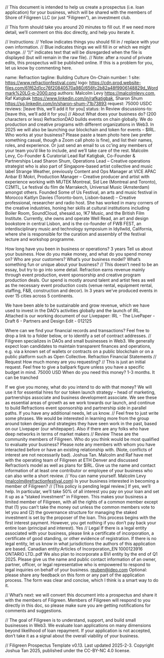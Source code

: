 // This document is intended to help us create a prospectus (i.e. loan application) for your business, which will be shared with the members of Shore of Filigreen LLC (or just “Filigreen”), an investment club.

// This form should take you around 20 minutes to fill out. If we need more detail, we’ll comment on this doc directly, and help you iterate it.

// Instructions: 
// Yellow indicates things you should fill in / replace with your own information. 
// Blue indicates things we will fill in or which we might change. 
// “//” indicates text that will be disregarded when the file is displayed (but will remain in the raw file). 
// Note: after a round of private edits, this prospectus will be published online. If this is a problem for you, let us know by commenting here.

name: Refraction
tagline: Building Culture On-Chain
number: 1
site: https://www.refractionfestival.com/
logo: https://cdn.prod.website-files.com/61f62d1cc76f20840570a980/656fc2b82a48f9906148829d_Wordmark%20LG-p-2000.png
authors: Malcolm Levy <https://malcolmlevy.com>, Raf Katigbak <https://www.linkedin.com/in/rafkatigbak>, Sharon Shum <https://sg.linkedin.com/in/sharon-shum-71b73893>
request: 75000 USDC
reviews: [leave this, we’ll add it for you]
status: In Review
discussions-to: [leave this, we’ll add it for you]
// About
What does your business do? (200 characters or less)
RefractionDAO builds events on chain globally.  We do production and creative programs with different organizations in Web3.  In 2025 we will also be launching our blockchain and token for events – $IRL.
Who works at your business? Please paste a team photo here (we prefer something casual, though a Zoom call photo is fine), and list their names, roles, and experience. Or just send an email to us cc’ing any members of your team you’d like to include, and we’ll take care of the rest.
Malcolm Levy, Co-Founder & Curatorial Lead
Raf Katigbak, Co-Founder & Partnerships Lead
Sharon Shum, Operations Lead – Creative operations strategist who is also part of Singapore-based artist collective and music label Strange Weather, previously Content and Ops Manager at VICE APAC
Anbar El Mokri, Production Manager – Creative producer and artist with experience working with MUTEK Montreal, Sid Lee (Montreal and Toronto), C2MTL, Le festival du film de Marrakech, Universal Music (Amsterdam) amongst others. Founded Some of Us Festival, an arts and music festival in Morocco
Kaitlyn Davies (Toronto-born, Lisbon-based) – Creative professional, researcher and radio host. She has worked in many corners of the creative industries, honing her skills at cultural institutions including Boiler Room, SoundCloud, shesaid.so, !K7 Music, and the British Film Institute. Currently, she owns and operate Well Read, an art and design bookstore in central Lisbon, and is the co-founder of FWB FEST, an interdisciplinary music and technology symposium in Idyllwild, California, where she is responsible for the curation and assembly of the festival lecture and workshop programme.


How long have you been in business or operations?
3 years
Tell us about your business. How do you make money, and what do you spend money on? Who are your customers? What’s your business model? What’s something fun or unique about your business?
// This doesn’t need to be an essay, but try to go into some detail.
Refraction earns revenue mainly through event production, event sponsorship and creative program production deals. Our spend is mostly around talent and artist fees as well as the necessary event production costs (venue rental, equipment rental, staffing, F&B, construction and decor). In 3 years we’ve produced events in over 15 cities across 5 continents.  

We have been able to be sustainable and grow revenue, which we have used to invest in the DAO’s activities globally and the launch of IRL.  Attached is our working document of our Livepaper: IRL - The LivePaper - Draft 6 - Partners and Design Edit - 012125 

Where can we find your financial records and transactions? Feel free to drop a link to a folder below, or to identify a set of contract addresses.
// Filigreen specializes in DAOs and small businesses in Web3. We generally expect loan candidates to maintain transparent finances and operations, e.g. via a known set of wallets or contracts on a public blockchain or on a public platform such as Open Collective.
Refraction Financial Statements
// Request
How much money are you requesting?
// This is just an initial request. Feel free to give a ballpark figure unless you have a specific budget in mind.
75000 USD
When do you need this money?
1-3 months. It can be tranched

If we give you money, what do you intend to do with that money?
We will use it for essential hires for our token launch strategy – head of marketing, partnerships associate and business development associate.  We see these as essential areas of growth as we work towards our launch, and continue to build Refractions event sponsorship and partnership side in parallel paths.
If you have any additional needs, let us know. 
// Feel free to just write some phrases. 
We would be interested in learning more from the group around token design and strategies they have seen work in the past, based on our Livepaper (our whitepaper). Also if there are any folks who have deep networks in terms of market makers
// Review
These are the community members of Filigreen. Who do you think would be most qualified to evaluate your business? Please note any members with whom you have interacted before or have an existing relationship with. (Note, conflicts of interest are not necessarily bad).
Joshua Tan. Malcolm and Raf have met with the operating team of Filigreen at ETH Denver and discussed Refraction’s model as well as plans for $IRL. 
Give us the name and contact information of at least one contributor or employee of your business who can also write a short review.
// You can name yourself.
Malcolm Levy (malcolm@refractionfestival.com)
Is your business interested in becoming a member of Filigreen?
// [This policy is pending legal review.] If yes, we’ll help. In particular, we’ll take 50% of all interest you pay on your loan and set it up as a “staked investment” in Filigreen. This makes your business a limited member of Filigreen, with all the rights of a common member except that (1) you can’t take the money out unless the common members vote to let you and (2) the governance structure for managing the staked investment is set by the proposer of the loan. This process begins with the first interest payment. However, you get nothing if you don’t pay back your entire loan (principal and interest).
Yes
// Legal
If there is a legal entity associated with your business, please link a certificate of incorporation, a certificate of good standing, or other evidence of registration. If there is no legal entity, let us know in what jurisdictions the authors of this application are based.
Canadian entity:Articles of Incorporation_EN 1000123916 ONTARIO LTD..pdf
We also plan to incorporate a BVI entity by the end of Q1 2025.
Please give us the name and public contact information of an owner, partner, officer, or legal representative who is empowered to respond to legal inquiries on behalf of your business.
reuben@ideo.com
Optional: please share any feedback on this form or any part of the application process.
The form was clear and concise, which I think is a smart way to do it.

// What’s next: we will convert this document into a prospectus and share it with the members of Filigreen. Members of Filigreen will respond to you directly in this doc, so please make sure you are getting notifications for comments and suggestions.

// The goal of Filigreen is to understand, support, and build small businesses in Web3. We evaluate loan applications on many dimensions beyond likelihood of loan repayment. If your application is not accepted, don’t take it as a signal about the overall viability of your business.

// Filigreen Prospectus Template v0.13. Last updated 2025-2-3. Copyright Joshua Tan 2025, published under the CC-BY-NC 4.0 license.
